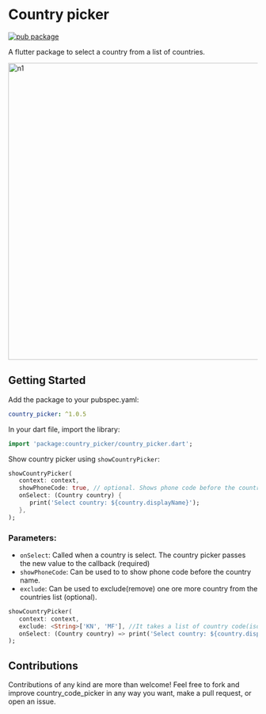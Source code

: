 # Country picker

[![pub package](https://img.shields.io/pub/v/country_picker.svg)](https://pub.dev/packages/country_picker)

A flutter package to select a country from a list of countries. 

<img height="600" alt="n1" src="https://raw.githubusercontent.com/Daniel-Ioannou/flutter_country_picker/master/assets/ReadMe%20Screenshot.png">

## Getting Started

 Add the package to your pubspec.yaml:

 ```yaml
 country_picker: ^1.0.5
 ```
 
 In your dart file, import the library:

 ```Dart
 import 'package:country_picker/country_picker.dart';
 ``` 
  Show country picker using `showCountryPicker`:
```Dart
showCountryPicker(
   context: context,
   showPhoneCode: true, // optional. Shows phone code before the country name.
   onSelect: (Country country) {
      print('Select country: ${country.displayName}');
   },
);
```

### Parameters:
* `onSelect`: Called when a country is select. The country picker passes the new value to the callback (required)
* `showPhoneCode`: Can be used to to show phone code before the country name.
* `exclude`: Can be used to exclude(remove) one ore more country from the countries list (optional). 
```Dart
showCountryPicker(
   context: context,
   exclude: <String>['KN', 'MF'], //It takes a list of country code(iso2).
   onSelect: (Country country) => print('Select country: ${country.displayName}'),
);
```

## Contributions
Contributions of any kind are more than welcome! Feel free to fork and improve country_code_picker in any way you want, make a pull request, or open an issue.
